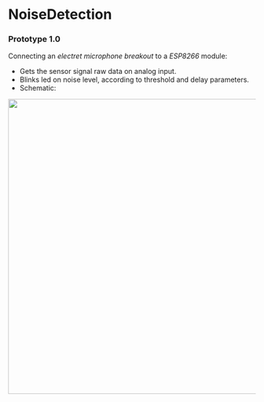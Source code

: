 # NoiseDetection

### Prototype 1.0
Connecting an _electret microphone breakout_ to a _ESP8266_ module:
* Gets the sensor signal raw data on analog input.
* Blinks led on noise level, according to threshold and delay parameters.
* Schematic:

<img src="https://github.com/USIMakers/NoiseDetection/blob/master/prototypes/1.0/p1.0_sketch.png" width="600">

